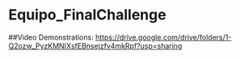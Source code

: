 # Equipo_FinalChallenge

##Video Demonstrations:
https://drive.google.com/drive/folders/1-Q2ozw_PyzKMNIXsfEBnsejzfv4mkRpf?usp=sharing
